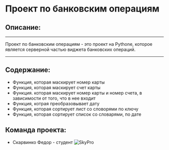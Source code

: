 # Проект по банковским операциям
## Описание:
***

Проект по банковским операциям - это проект на Pythone, которое является серверной частью виджета банковских операций.

***

## Содержание:
* Функция, которая маскирует номер карты
* Функция, которая маскирует счет карты
* Функция. которая маскирует номер карты и номер счета, в зависимости от того, что в нее входит
* Функция, котрая преобразовывает дату
* Функция, которая сортирует лист со словорями по ключу
* Функция, которая сортирует список со словарями, по дате


## Команда проекта:
* Скарвинко Федор - студент ![SkyPro](https://leader-id.storage.yandexcloud.net/upload/1250085/764fc5a8-d9c6-4ecd-8a83-2d0821f1c7e6.png)



